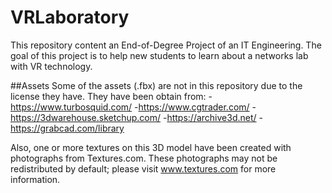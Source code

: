 # VRLaboratory

This repository content an End-of-Degree Project of an IT Engineering. The goal of this project is to help new students to learn about a networks lab with VR technology.

##Assets
Some of the assets (.fbx) are not in this repository due to the license they have. 
They have been obtain from:
-https://www.turbosquid.com/
-https://www.cgtrader.com/
-https://3dwarehouse.sketchup.com/
-https://archive3d.net/
-https://grabcad.com/library

Also, one or more textures on this 3D model have been created with photographs from Textures.com. These photographs may not be redistributed by default; please visit www.textures.com for more information.

